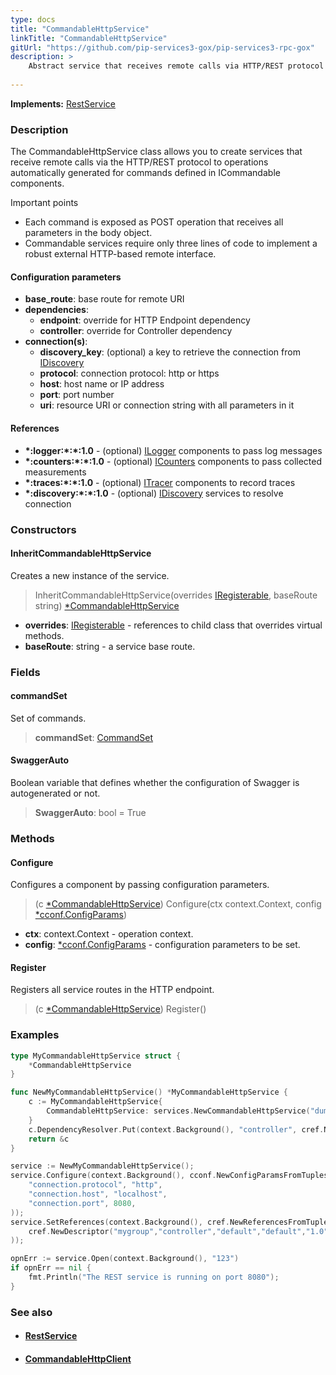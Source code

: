 ```yaml
---
type: docs
title: "CommandableHttpService"
linkTitle: "CommandableHttpService"
gitUrl: "https://github.com/pip-services3-gox/pip-services3-rpc-gox"
description: >
    Abstract service that receives remote calls via HTTP/REST protocol to operations automatically generated for commands defined in ICommandable components. 
    
---
```


**Implements:** [RestService](../rest_service)


### Description

The CommandableHttpService class allows you to create services that receive remote calls via the HTTP/REST protocol to operations automatically generated for commands defined in ICommandable components.

Important points

- Each command is exposed as POST operation that receives all parameters in the body object. 
- Commandable services require only three lines of code to implement a robust external HTTP-based remote interface.

#### Configuration parameters

- **base_route**:              base route for remote URI
- **dependencies**:
    - **endpoint**:              override for HTTP Endpoint dependency
    - **controller**:            override for Controller dependency
- **connection(s)**:           
    - **discovery_key**:         (optional) a key to retrieve the connection from [IDiscovery](../../../components/connect/idiscovery)
    - **protocol**:              connection protocol: http or https
    - **host**:                  host name or IP address
    - **port**:                  port number
    - **uri**:                   resource URI or connection string with all parameters in it


#### References

- **\*:logger:\*:\*:1.0** - (optional) [ILogger](../../../components/log/ilogger) components to pass log messages
- **\*:counters:\*:\*:1.0** - (optional) [ICounters](../../../components/count/icounters) components to pass collected measurements
- **\*:traces:\*:\*:1.0** - (optional) [ITracer](../../../components/trace/itracer) components to record traces
- **\*:discovery:\*:\*:1.0** - (optional) [IDiscovery](../../../components/connect/idiscovery) services to resolve connection




### Constructors

#### InheritCommandableHttpService
Creates a new instance of the service.

> InheritCommandableHttpService(overrides [IRegisterable](iregisterable), baseRoute string) [*CommandableHttpService]()

- **overrides**: [IRegisterable](iregisterable) - references to child class that overrides virtual methods.
- **baseRoute**: string - a service base route.


### Fields

<span class="hide-title-link">

#### commandSet
Set of commands.
> **commandSet**: [CommandSet](../../../commons/commands/command_set)

#### SwaggerAuto
Boolean variable that defines whether the configuration of Swagger is autogenerated or not.
> **SwaggerAuto**: bool = True


</span>


### Methods

#### Configure
Configures a component by passing configuration parameters.

> (c [*CommandableHttpService]()) Configure(ctx context.Context, config [*cconf.ConfigParams](../../../commons/config/config_params))

- **ctx**: context.Context - operation context.
- **config**: [*cconf.ConfigParams](../../../commons/config/config_params) - configuration parameters to be set.


#### Register
Registers all service routes in the HTTP endpoint.

> (c [*CommandableHttpService]()) Register()


### Examples

```go
type MyCommandableHttpService struct {
	*CommandableHttpService
}

func NewMyCommandableHttpService() *MyCommandableHttpService {
	c := MyCommandableHttpService{
		CommandableHttpService: services.NewCommandableHttpService("dummies"),
	}
	c.DependencyResolver.Put(context.Background(), "controller", cref.NewDescriptor("pip-services-dummies", "controller", "default", "*", "*"))
	return &c
}

service := NewMyCommandableHttpService();
service.Configure(context.Background(), cconf.NewConfigParamsFromTuples(
	"connection.protocol", "http",
	"connection.host", "localhost",
	"connection.port", 8080,
));
service.SetReferences(context.Background(), cref.NewReferencesFromTuples(
	cref.NewDescriptor("mygroup","controller","default","default","1.0"), controller
));

opnErr := service.Open(context.Background(), "123")
if opnErr == nil {
	fmt.Println("The REST service is running on port 8080");
}
```


### See also
- #### [RestService](../rest_service)
- #### [CommandableHttpClient](../../clients/commandable_http_client)

